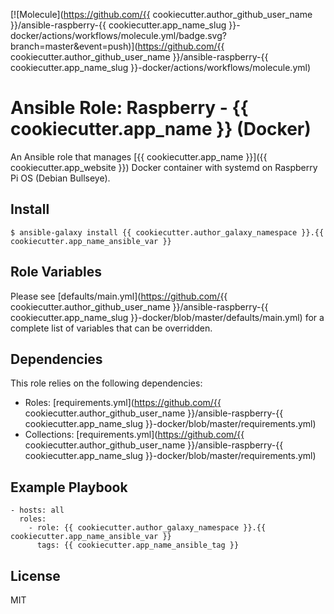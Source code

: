 [![Molecule](https://github.com/{{ cookiecutter.author_github_user_name }}/ansible-raspberry-{{ cookiecutter.app_name_slug }}-docker/actions/workflows/molecule.yml/badge.svg?branch=master&event=push)](https://github.com/{{ cookiecutter.author_github_user_name }}/ansible-raspberry-{{ cookiecutter.app_name_slug }}-docker/actions/workflows/molecule.yml)

# Ansible Role: Raspberry - {{ cookiecutter.app_name }} (Docker)

An Ansible role that manages [{{ cookiecutter.app_name }}]({{ cookiecutter.app_website }}) Docker container with systemd on Raspberry Pi OS (Debian Bullseye).

## Install

```
$ ansible-galaxy install {{ cookiecutter.author_galaxy_namespace }}.{{ cookiecutter.app_name_ansible_var }}
```

## Role Variables

Please see [defaults/main.yml](https://github.com/{{ cookiecutter.author_github_user_name }}/ansible-raspberry-{{ cookiecutter.app_name_slug }}-docker/blob/master/defaults/main.yml) for a complete list of variables that can be overridden.

## Dependencies

This role relies on the following dependencies:

* Roles: [requirements.yml](https://github.com/{{ cookiecutter.author_github_user_name }}/ansible-raspberry-{{ cookiecutter.app_name_slug }}-docker/blob/master/requirements.yml)
* Collections: [requirements.yml](https://github.com/{{ cookiecutter.author_github_user_name }}/ansible-raspberry-{{ cookiecutter.app_name_slug }}-docker/blob/master/requirements.yml)

## Example Playbook

```
- hosts: all
  roles:
    - role: {{ cookiecutter.author_galaxy_namespace }}.{{ cookiecutter.app_name_ansible_var }}
      tags: {{ cookiecutter.app_name_ansible_tag }}
```

## License

MIT
